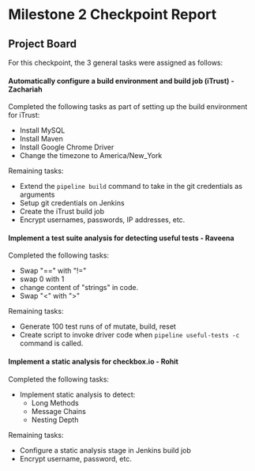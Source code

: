 # Milestone 2 Checkpoint Report

## Project Board

For this checkpoint, the 3 general tasks were assigned as follows:

#### Automatically configure a build environment and build job (iTrust) - Zachariah

Completed the following tasks as part of setting up the build environment for iTrust:

- Install MySQL
- Install Maven
- Install Google Chrome Driver
- Change the timezone to America/New_York

Remaining tasks:

- Extend the `pipeline build` command to take in the git credentials as arguments
- Setup git credentials on Jenkins
- Create the iTrust build job
- Encrypt usernames, passwords, IP addresses, etc.

#### Implement a test suite analysis for detecting useful tests - Raveena

Completed the following tasks:

- Swap "==" with "!="
- swap 0 with 1
- change content of "strings" in code.
- Swap "<" with ">"

Remaining tasks:

- Generate 100 test runs of of mutate, build, reset
- Create script to invoke driver code when `pipeline useful-tests -c` command is called.

#### Implement a static analysis for checkbox.io - Rohit

Completed the following tasks:

- Implement static analysis to detect:
  - Long Methods
  - Message Chains
  - Nesting Depth

Remaining tasks:

- Configure a static analysis stage in Jenkins build job
- Encrypt username, password, etc.
